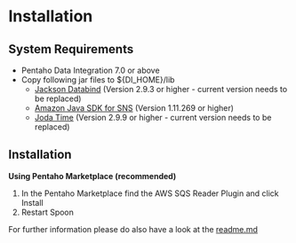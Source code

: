 # Installation

## System Requirements

- Pentaho Data Integration 7.0 or above
- Copy following jar files to ${DI\_HOME}/lib
    - [Jackson Databind][jackson] (Version 2.9.3 or higher - current version needs to be replaced)
    - [Amazon Java SDK for SNS][aws-sdk] (Version 1.11.269 or higher)
    - [Joda Time][joda] (Version 2.9.9 or higher - current version needs to be replaced)



## Installation

**Using Pentaho Marketplace (recommended)**

1. In the Pentaho Marketplace find the AWS SQS Reader Plugin and click Install
2. Restart Spoon

For further information please do also have a look at the [readme.md](https://github.com/FreddyFFM/PDIPlugin-AWS-SQS-Reader/blob/master/README.md)


[jackson]: https://github.com/FasterXML/jackson-databind/wiki
[aws-sdk]: https://aws.amazon.com/de/sdk-for-java/
[joda]: https://github.com/JodaOrg/joda-time/releases